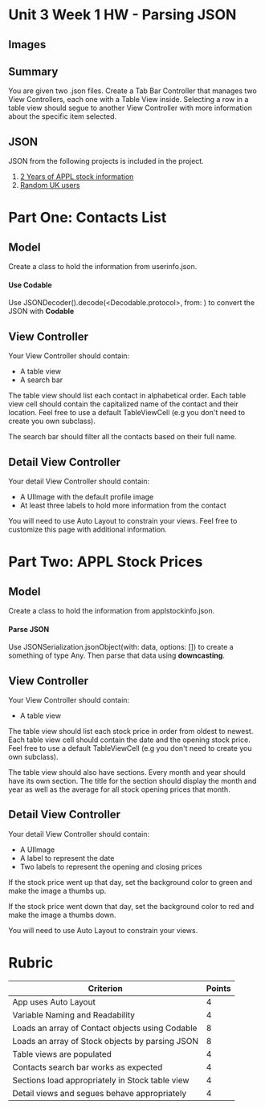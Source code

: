 # Unit 3 Week 1 HW - Parsing JSON


## Images



## Summary

You are given two .json files.  Create a Tab Bar Controller that manages two View Controllers, each one with a Table View inside.  Selecting a row in a table view should segue to another View Controller with more information about the specific item selected.

## JSON

JSON from the following projects is included in the project.

1. [2 Years of APPL stock information](https://api.iextrading.com/1.0/stock/aapl/chart/2y)
2. [Random UK users](https://randomuser.me/documentation)

# Part One: Contacts List

## Model

Create a class to hold the information from userinfo.json.

#### Use Codable

Use JSONDecoder().decode(<Decodable.protocol>, from: <Data>) to convert the JSON with **Codable**


## View Controller

Your View Controller should contain:

- A table view
- A search bar

The table view should list each contact in alphabetical order.  Each table view cell should contain the capitalized name of the contact and their location.  Feel free to use a default TableViewCell (e.g you don't need to create you own subclass).

The search bar should filter all the contacts based on their full name.

## Detail View Controller

Your detail View Controller should contain:

- A UIImage with the default profile image
- At least three labels to hold more information from the contact

You will need to use Auto Layout to constrain your views.  Feel free to customize this page with additional information.


# Part Two: APPL Stock Prices

## Model

Create a class to hold the information from applstockinfo.json.

#### Parse JSON

Use JSONSerialization.jsonObject(with: data, options: []) to create a something of type Any.  Then parse that data using **downcasting**.


## View Controller

Your View Controller should contain:

- A table view

The table view should list each stock price in order from oldest to newest.  Each table view cell should contain the date and the opening stock price.  Feel free to use a default TableViewCell (e.g you don't need to create you own subclass).

The table view should also have sections.  Every month and year should have its own section.  The title for the section should display the month and year as well as the average for all stock opening prices that month.

## Detail View Controller

Your detail View Controller should contain:

- A UIImage
- A label to represent the date
- Two labels to represent the opening and closing prices

If the stock price went up that day, set the background color to green and make the image a thumbs up.

If the stock price went down that day, set the background color to red and make the image a thumbs down.

You will need to use Auto Layout to constrain your views.

# Rubric

|Criterion|Points|
|---|---|
| App uses Auto Layout | 4 |
| Variable Naming and Readability | 4 |
| Loads an array of Contact objects using Codable | 8 |
| Loads an array of Stock objects by parsing JSON | 8 |
| Table views are populated | 4 |
| Contacts search bar works as expected | 4 |
| Sections load appropriately in Stock table view | 4 |
| Detail views and segues behave appropriately | 4 |